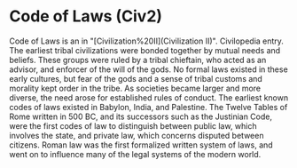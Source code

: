 # Code of Laws (Civ2)

 Code of Laws is an in "[Civilization%20II](Civilization II)".
Civilopedia entry.
The earliest tribal civilizations were bonded together by mutual needs and beliefs. These groups were ruled by a tribal chieftain, who acted as an advisor, and enforcer of the will of the gods. No formal laws existed in these early cultures, but fear of the gods and a sense of tribal customs and morality kept order in the tribe. As societies became larger and more diverse, the need arose for established rules of conduct. The earliest known codes of laws existed in Babylon, India, and Palestine. The Twelve Tables of Rome written in 500 BC, and its successors such as the Justinian Code, were the first codes of law to distinguish between public law, which involves the state, and private law, which concerns disputed between citizens. Roman law was the first formalized written system of laws, and went on to influence many of the legal systems of the modern world.